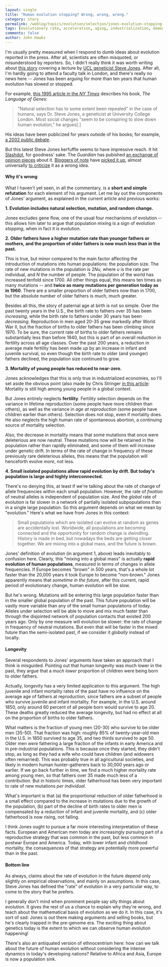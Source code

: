 ```yaml
---
layout: single 
title: "Human evolution stopping? Wrong, wrong, wrong." 
category: story
permalink: /weblog/topics/evolution/selection/jones-evolution-stopping-2008.html
tags: [evolutionary rate, acceleration, aging, industrialization, demography] 
comments: false 
author: John Hawks 
---
```


I'm usually pretty measured when I respond to dumb ideas about evolution reported in the press. After all, scientists are often misquoted, or misunderstood by reporters. So, I didn't really think it was worth writing about <a href="http://www.timesonline.co.uk/tol/news/uk/science/article4894696.ece">this story</a> covering a lecture by <a href="http://www.ucl.ac.uk/biology/academic-staff/jones/jones.htm">UCL geneticist Steve Jones</a>. After all, I'm hardly going to attend a faculty talk in London, and there's really no news here -- Jones has been arguing for more than ten years that human evolution has slowed or stopped. 

For example, <a href="http://query.nytimes.com/gst/fullpage.html?res=990CE7D9133AF937A25750C0A963958260&sec=&spon=&pagewanted=print">this 1995 article in the <i>NY Times</i></a> describes his book, <i>The Language of Genes</i>: 

<blockquote>"Natural selection has to some extent been repealed" in the case of humans, says Dr. Steve Jones, a geneticist at University College London. Most social changes "seem to be conspiring to slow down human evolution," he argues[.]</blockquote>

His ideas have been publicized for years outside of his books; for example, <a href="http://www.guardian.co.uk/Archive/Article/0,4273,4348751,00.html">a 2002 public debate</a>. 


But this latest Steve Jones kerfuffle seems to have impressive reach. It hit <a href="http://science.slashdot.org/article.pl?sid=08/10/08/2239229&from=rss">Slashdot</a>, for goodness' sake. The <i>Guardian</i> has pubished <a href="http://www.guardian.co.uk/commentisfree/2008/oct/08/evolution.genetics">an exchange of opinion pieces</a> about it. <a href="http://scienceblogs.com/gnxp/2008/10/evolution_in_pictures_why_it_s.php">Bloggers of note</a> have <a href="http://sandwalk.blogspot.com/2008/10/steve-jones-says-human-evolution-is.html">picked it up</a>, almost universally <a href="http://dienekes.blogspot.com/2008/10/some-comments-on-steve-jones-and-human.html">to criticize</a> it as a wrong idea. 

<h4>Why it's wrong</h4>

What I haven't yet seen, in all the commentary, is a <b>short and simple refutation</b> for each element of his argument. Let me lay out the components of Jones' argument, as explained in the current article and previous works:

<b>1. Evolution includes natural selection, mutation, and random change. </b>

Jones excludes gene flow, one of the usual four mechanisms of evolution -- this allows him later to argue that population mixing is a sign of evolution <i>stopping</i>, when in fact it <i>is</i> evolution. 

<b>2. Older fathers have a higher mutation rate than younger fathers or mothers, and the proportion of older fathers is now much less than in the past.</b>

This is true, but minor compared to the main factor affecting the introduction of mutations into human populations: the population size. The rate of new mutations in the population is 2<i>Nu</i>, where <i>u</i> is the rate per individual, and <i>N</i> the number of people. The population of the world has increased tenfold since 1700. All other things equal, this means ten times as many mutations -- and <b>twice as many mutations per generation today as in 1960</b>. There are a smaller proportion of older fathers now than in 1700, but the absolute number of older fathers is much, much greater. 

Besides all this, the story of paternal age at birth is not so simple. Over the past twenty years in the U.S., the birth rate to fathers over 35 has been <i>increasing</i>, while the birth rate to fathers under 30 years has been <i>decreasing</i>. Reproduction in men aged 20-35 grew markedly after World War II, but the fraction of births to older fathers has been climbing since 1970. To be sure, the current rate of births to older fathers remains substantially less than before 1940, but this is part of an overall reduction in fertility across all age classes. Over the past 200 years, a reduction in average male fertility has been made up by an increase in infant and juvenile survival, so even though the birth rate to older (and younger) fathers declined, the population size continued to grow. 


<b>3. Mortality of young people has reduced to near-zero.</b>

Jones acknowledges that this is only true in industrialized economies, so I'll set aside the obvious point (also made by Chris Stringer <a href="http://news.scotsman.com/health/Don39t-look-any-further-.4563952.jp">in this article</a>: Mortality is still high among young people in a global context. 

But Jones entirely neglects <b>fertility</b>. Fertility selection depends on the variance in lifetime reproduction (some people have more children than others), as well as the variance in <i>age at reproduction</i> (some people have children earlier than others). Selection does not stop, even if mortality does. He also neglects the high human rate of spontaneous abortion, a continuing source of mortality selection.

Also, the decrease in mortality means that some mutations that once were deleterious are now neutral. These mutations now will be retained in the population rather than rapidly eliminated, and some of them will increase under genetic drift. In terms of the rate of change in frequency of these previously rare deleterious alleles, this means that the population will henceforth evolve <i>more</i>, not less. 

<b>4. Small isolated populations allow rapid evolution by drift. But today's population is large and highly interconnected.</b>

There's no denying this, at least if we're talking about the rate of change of allele frequencies within each small population. However, the rate of <i>fixation</i> of neutral alleles is independent of population size. And the <i>global</i> rate of evolution is far slower in a network of partially isolated subpopulations than in a single large population. So this argument depends on what we mean by "evolution." Here's what we have from Jones in this context: 

<blockquote>Small populations which are isolated can evolve at random as genes are accidentally lost. Worldwide, all populations are becoming connected and the opportunity for random change is dwindling. History is made in bed, but nowadays the beds are getting closer together. We are mixing into a global mass, and the future is brown.</blockquote>

Jones' definition of evolution (in argument 1, above) leads inevitably to confusion here. Clearly, this "mixing into a global mass" is actually <b>rapid evolution of human populations</b>, measured in terms of changes in allele frequencies. If Europe becomes "brown" in 500 years, that's a whole lot faster than the 20,000 years it took Europe to become "non-brown." Jones apparently means that <i>sometime in the future</i>, after this current, rapid period of evolutionary change, human evolution will be slow. 

But he's wrong. Mutations will be entering this large population faster than in the smaller global population of the past. This future population will be vastly more variable than any of the small human populations of today. Alleles under selection will be able to move and mix much faster than through the disjointed network of population contacts that existed 200 years ago. Only by one measure will evolution be slower: the rate of change in frequency of neutral mutations. But even that will be faster in the mixed future than the semi-isolated past, if we consider it <i>globally</i> instead of locally. 

<h4>Longevity</h4>

Several respondents to Jones' arguments have taken an approach that I think is misguided. Pointing out that human longevity was much lower in the past, they argue that a <i>much lower</i> proportion of children were being born to older fathers. 

Actually, longevity has a very limited application to this argument. The high juvenile and infant mortality rates of the past have no influence on the average age of fathers at reproduction, since fathers are a subset of people who survive juvenile and infant mortality. For example, in the U.S. around 1850, only around 60 percent of all people born would survive to age 20. These deaths greatly reduced the average longevity, but had no effect at all on the proportion of births to older fathers. 

What matters is the fraction of young men (20-30) who survive to be older men (35-50). That fraction was high: roughly 85% of twenty-year-old men in the U.S. in 1850 survived to age 35, and two thirds survived to age 50. Older men <i>were</i> fathering a large fraction of the infants in early America and in pre-industrial populations. This is because once they started, they didn't stop, as long as they had a wife who could have children (and widowers often remarried). This was probably true in all agricultural societies, and likely in modern human hunter-gatherers back to 30,000 years ago or earlier. If we go back further in time, we find a much higher mortality rate among young men, so that fathers over 35 made much less of a contribution. But in historic times, older fatherhood has been very important to rate of new mutations <i>per individual</i>. 

What's important is that (a) the proportional reduction of older fatherhood is a small effect compared to the increase in mutations due to the growth of the population, (b) part of the decline of birth rates to older men is compensated by a reduction of infant and juvenile mortality, and (c) older fatherhood is now rising, not falling. 

I think Jones ought to pursue a far more interesting interpretation of these facts. European and American men today are increasingly pursuing part of a reproductive strategy that was common in the past, but less common in postwar Europe and America. Today, with lower infant and childhood mortality, the consequences of that strategy are potentially more powerful than in the past. 


<h4>Bottom line</h4>

As always, claims about the rate of evolution in the future depend only slightly on empirical observations, and mainly on assumptions. In this case, Steve Jones has defined the "rate" of evolution in a very particular way, to come to the story that he prefers. 

I generally don't mind when prominent people say silly things about evolution. It gives the rest of us a chance to explain why they're wrong, and teach about the mathematical basis of evolution as we do it. In this case, it's sort of sad: Jones is out there making arguments and selling books, but he's clearly trapped in the pre-genome era. The exciting thing about genetics today is the extent to which we can observe human evolution happening! 

There's also an antiquated version of ethnocentrism here: how can we talk about the future of human evolution without considering the intense dynamics in today's developing nations? Relative to Africa and Asia, Europe is now a population sink. 








